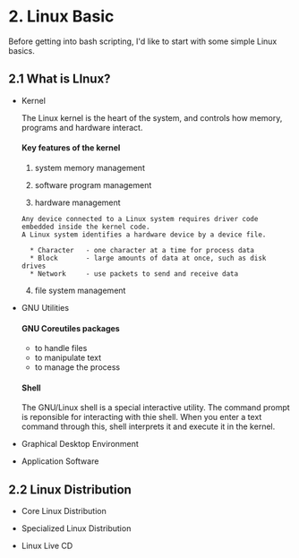 # 2. Linux Basic
Before getting into bash scripting, I'd like to start with some simple Linux basics.

## 2.1 What is LInux?

* Kernel

  The Linux kernel is the heart of the system, and controls how memory, programs and hardware interact.
  
  #### Key features of the kernel
  
    1. system memory management

    2. software program management

    3. hardware management

      Any device connected to a Linux system requires driver code embedded inside the kernel code.
      A Linux system identifies a hardware device by a device file.
      
        * Character   - one character at a time for process data
        * Block       - large amounts of data at once, such as disk drives
        * Network     - use packets to send and receive data

    4. file system management


* GNU Utilities

  #### GNU Coreutiles packages
  
    * to handle files
    * to manipulate text
    * to manage the process

  #### Shell
  The GNU/Linux shell is a special interactive utility. The command prompt is reponsible for interacting with thie shell.
  When you enter a text command through this, shell interprets it and execute it in the kernel.


* Graphical Desktop Environment


* Application Software



## 2.2 Linux Distribution

* Core Linux Distribution
 
* Specialized Linux Distribution

* Linux Live CD

